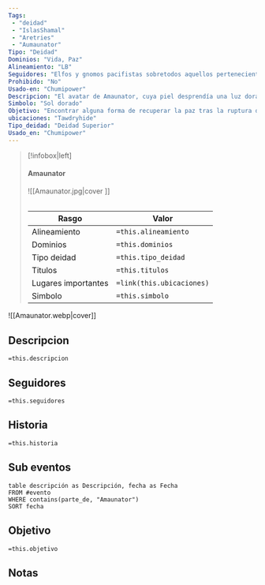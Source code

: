 ```yaml
---
Tags:
 - "deidad"
 - "IslasShamal"
 - "Aretries"
 - "Aumaunator"
Tipo: "Deidad"
Dominios: "Vida, Paz"
Alineamiento: "LB"
Seguidores: "Elfos y gnomos pacifistas sobretodos aquellos pertenecientes a Tawdryhyde"
Prohibido: "No"
Usado-en: "Chumipower"
Descripcion: "El avatar de Amaunator, cuya piel desprendía una luz dorada, tenía el aspecto de un hombre larguirucho, de pelo blanco plateado y largo, con una barba blanca tendida, vestido con un traje largo y fluido, negro o morado, con adornos plateados o dorados, el uniforme de un magistrado.	"
Simbolo: "Sol dorado"
Objetivo: "Encontrar alguna forma de recuperar la paz tras la ruptura de las cadenas."
ubicaciones: "Tawdryhide"
Tipo_deidad: "Deidad Superior"
Usado_en: "Chumipower"
---
```

> [!infobox|left]
>  #### Amaunator
> ![[Amaunator.jpg|cover ]]
> ######   
> |Rasgo | Valor |
> | --- | --- |
> | Alineamiento | `=this.alineamiento`|
> | Dominios | `=this.dominios` |
> | Tipo deidad | `=this.tipo_deidad` |
> | Titulos | `=this.titulos` |
>  | Lugares  importantes| `=link(this.ubicaciones)` |
> |Simbolo| `=this.simbolo`|
> 
![[Amaunator.webp|cover]]

## Descripcion
  `=this.descripcion`

## Seguidores
  `=this.seguidores`
  
## Historia
  `=this.historia`
## Sub eventos
```dataview
table descripción as Descripción, fecha as Fecha
FROM #evento
WHERE contains(parte_de, "Amaunator")
SORT fecha
```
## Objetivo
   `=this.objetivo`

## Notas
